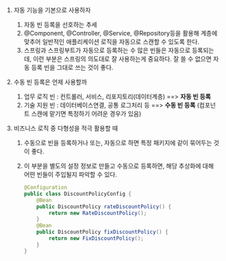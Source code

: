 1. 자동 기능을 기본으로 사용하자
   1. 자동 빈 등록을 선호하는 추세
   2. @Component, @Controller, @Service, @Repository등을 활용해 계층에 맞추어 일반적인 애플리케이션 로직을 자동으로 스캔할 수 있도록 한다.
   3. 스프링과 스프링부트가 자동으로 등록하는 수 많은 빈들은 자동으로 등록되는데, 이런 부분은 스프링의 의도대로 잘 사용하는게 중요하다. 잘 쓸 수 없으면 자동 등록 빈을 그대로 쓰는 것이 좋다.

2. 수동 빈 등록은 언제 사용할까
   1. 업무 로직 빈 : 컨트롤러, 서비스, 리포지토리(데이터계층) ==> **자동 빈 등록**
   2. 기술 지원 빈 : 데이터베이스연결, 공통 로그처리 등 ==> **수동 빈 등록** (컴포넌트 스캔에 맡기면 특정하기 어려운 경우가 있음)

3. 비즈니스 로직 중 다형성을 적극 활용할 때

   1. 수동으로 빈을 등록하거나 또는, 자동으로 하면 특정 패키지에 같이 묶어두는 것이 좋다.

   2. 이 부분을 별도의 설정 정보로 만들고 수동으로 등록하면, 해당 추상화에 대해 어떤 빈들이 주입될지 파악할 수 있다.

      ```java
      @Configuration
      public class DiscountPolicyConfig {
          @Bean
          public DiscountPolicy rateDiscountPolicy() {
              return new RateDiscountPolicy();
          }
          @Bean
          public DiscountPolicy fixDiscountPolicy() {
              return new FixDiscountPolicy();
          }
      }
      ```

